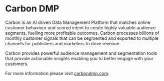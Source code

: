 # Carbon DMP

Carbon is an AI driven Data Management Platform that matches online customer behaviour and scored intent to create highly valuable audience segments, fuelling more profitable outcomes. Carbon processes billions of monthly customer signals that can be segmented and exported to multiple channels for publishers and marketers to drive revenue.

Carbon provides powerful audience management and segmentation tools that provide actionable insights enabling you to better engage with your customers.

For more information please visit [carbondmp.com](https://carbondmp.com).